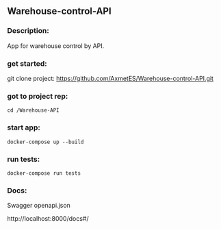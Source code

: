 ## Warehouse-control-API

### Description:
App for warehouse control by API.

### get started:
git clone project:
https://github.com/AxmetES/Warehouse-control-API.git

### got to project rep:
```cd /Warehouse-API```

### start app:
```docker-compose up --build```

### run tests:
```docker-compose run tests```

### Docs:
Swagger openapi.json

http://localhost:8000/docs#/

